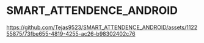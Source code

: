 # SMART_ATTENDENCE_ANDROID

https://github.com/Tejas9523/SMART_ATTENDENCE_ANDROID/assets/112255875/73fbe655-4819-4255-ac26-b98302402c76

